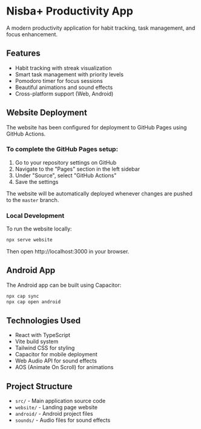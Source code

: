 # Nisba+ Productivity App

A modern productivity application for habit tracking, task management, and focus enhancement.

## Features

- Habit tracking with streak visualization
- Smart task management with priority levels
- Pomodoro timer for focus sessions
- Beautiful animations and sound effects
- Cross-platform support (Web, Android)

## Website Deployment

The website has been configured for deployment to GitHub Pages using GitHub Actions.

### To complete the GitHub Pages setup:

1. Go to your repository settings on GitHub
2. Navigate to the "Pages" section in the left sidebar
3. Under "Source", select "GitHub Actions"
4. Save the settings

The website will be automatically deployed whenever changes are pushed to the `master` branch.

### Local Development

To run the website locally:
```bash
npx serve website
```

Then open http://localhost:3000 in your browser.

## Android App

The Android app can be built using Capacitor:
```bash
npx cap sync
npx cap open android
```

## Technologies Used

- React with TypeScript
- Vite build system
- Tailwind CSS for styling
- Capacitor for mobile deployment
- Web Audio API for sound effects
- AOS (Animate On Scroll) for animations

## Project Structure

- `src/` - Main application source code
- `website/` - Landing page website
- `android/` - Android project files
- `sounds/` - Audio files for sound effects